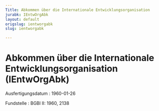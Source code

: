 ```yaml
---
Title: Abkommen über die Internationale Entwicklungsorganisation
jurabk: IEntwOrgAbk
layout: default
origslug: ientworgabk
slug: ientworgabk

---
```


# Abkommen über die Internationale Entwicklungsorganisation (IEntwOrgAbk)

Ausfertigungsdatum
:   1960-01-26

Fundstelle
:   BGBl II: 1960, 2138

